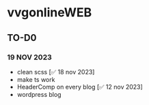 # vvgonlineWEB

## TO-D0

### 19 NOV 2023

- clean scss [✅ 18 nov 2023]
- make ts work
- HeaderComp on every blog [✅ 12 nov 2023]
- wordpress blog
